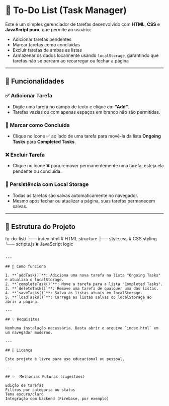 # 📝 To-Do List (Task Manager)

Este é um simples gerenciador de tarefas desenvolvido com **HTML**, **CSS** e **JavaScript puro**, que permite ao usuário:

- Adicionar tarefas pendentes
- Marcar tarefas como concluídas
- Excluir tarefas de ambas as listas
- Armazenar os dados localmente usando `localStorage`, garantindo que tarefas não se percam ao recarregar ou fechar a página

---

## 🚀 Funcionalidades

### ✅ Adicionar Tarefa
- Digite uma tarefa no campo de texto e clique em **"Add"**.
- Tarefas vazias ou com apenas espaços em branco não são permitidas.

### 🔁 Marcar como Concluída
- Clique no ícone ✅ ao lado de uma tarefa para movê-la da lista **Ongoing Tasks** para **Completed Tasks**.

### ❌ Excluir Tarefa
- Clique no ícone ❌ para remover permanentemente uma tarefa, esteja ela pendente ou concluída.

### 💾 Persistência com Local Storage
- Todas as tarefas são salvas automaticamente no navegador.
- Mesmo após fechar ou atualizar a página, suas tarefas permanecem salvas.

---

## 📁 Estrutura do Projeto
to-do-list/
├── index.html         # HTML structure
├── style.css          # CSS styling
└── scripts.js         # JavaScript logic
```

---

## 🧠 Como funciona

1. **`addTask()`**: Adiciona uma nova tarefa na lista "Ongoing Tasks" e atualiza o localStorage.
2. **`completeTask()`**: Move a tarefa para a lista "Completed Tasks".
3. **`deleteTask()`**: Remove uma tarefa de qualquer uma das listas.
4. **`saveTasks()`**: Salva as listas atuais em localStorage.
5. **`loadTasks()`**: Carrega as listas salvas do localStorage ao abrir a página.

---

## 💡 Requisitos

Nenhuma instalação necessária. Basta abrir o arquivo `index.html` em um navegador moderno.

---

## 📄 Licença

Este projeto é livre para uso educacional ou pessoal.

---

## ✨  Melhorias Futuras (sugestões)

Edição de tarefas
Filtros por categoria ou status
Tema escuro/claro
Integração com backend (Firebase, por exemplo)
